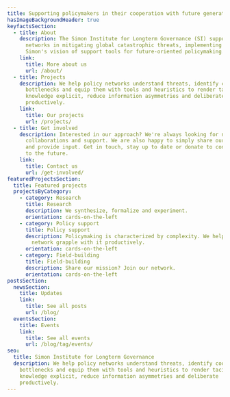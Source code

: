 ```yaml
---
title: Supporting policymakers in their cooperation with future generations.
hasImageBackgroundHeader: true
keyfactsSection:
  - title: About
    description: The Simon Institute for Longterm Governance (SI) supports policy
      networks in mitigating global catastrophic threats, implementing Herbert
      Simon's vision of support tools for future-oriented policymaking.
    link:
      title: More about us
      url: /about/
  - title: Projects
    description: We help policy networks understand threats, identify coordination
      bottlenecks and equip them with tools and heuristics to render tacit
      knowledge explicit, reduce information asymmetries and deliberate
      productively.
    link:
      title: Our projects
      url: /projects/
  - title: Get involved
    description: Interested in our approach? We're always looking for new ideas,
      collaborations and support. We are also happy to simply share our insights
      and provide input. Get in touch, stay up to date or donate to contribute
      to the future.
    link:
      title: Contact us
      url: /get-involved/
featuredProjectsSection:
  title: Featured projects
  projectsByCategory:
    - category: Research
      title: Research
      description: We synthesize, formalize and experiment.
      orientation: cards-on-the-left
    - category: Policy support
      title: Policy support
      description: Policymaking is characterized by complexity. We help you and your
        network grapple with it productively.
      orientation: cards-on-the-left
    - category: Field-building
      title: Field-building
      description: Share our mission? Join our network.
      orientation: cards-on-the-left
postsSection:
  newsSection:
    title: Updates
    link:
      title: See all posts
      url: /blog/
  eventsSection:
    title: Events
    link:
      title: See all events
      url: /blog/tag/events/
seo:
  title: Simon Institute for Longterm Governance
  description: We help policy networks understand threats, identify coordination
    bottlenecks and equip them with tools and heuristics to render tacit
    knowledge explicit, reduce information asymmetries and deliberate
    productively.
---
```

